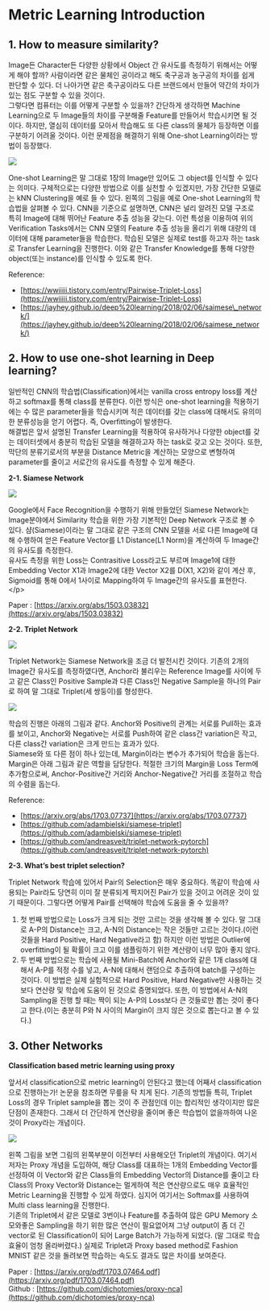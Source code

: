 # Metric Learning Introduction

## 1. How to measure similarity?

Image든 Character든 다양한 상황에서 Object 간 유사도를 측정하기 위해서는 어떻게 해야 할까? 사람이라면 같은 물체인 공이라고 해도 축구공과 농구공의 차이를 쉽게 판단할 수 있다. 더 나아가면 같은 축구공이라도 다른 브랜드에서 만들어 약간의 차이가 있는 점도 구분할 수 있을 것이다.  
그렇다면 컴퓨터는 이를 어떻게 구분할 수 있을까? 간단하게 생각하면 Machine Learning으로 두 Image들의 차이를 구분해줄 Feature를 만들어서 학습시키면 될 것이다. 하지만, 열심히 데이터를 모아서 학습해도 또 다른 class의 물체가 등장하면 이를 구분하기 어려울 것이다. 이런 문제점을 해결하기 위해 One-shot Learning이라는 방법이 등장했다.

![](https://bgparkloop.github.io/assets/images/study/similarity-img-01.png)

One-shot Learning은 말 그대로 1장의 Image만 있어도 그 object를 인식할 수 있다는 의미다. 구체적으로는 다양한 방법으로 이를 실천할 수 있겠지만, 가장 간단한 모델로는 kNN Clustering을 예로 들 수 있다. 왼쪽의 그림을 예로 One-shot Learning의 학습법을 살펴볼 수 있다. CNN을 기준으로 설명하면, CNN은 널리 알려진 모델 구조로 특히 Image에 대해 뛰어난 Feature 추출 성능을 갖는다. 이런 특성을 이용하여 위의 Verification Tasks에서는 CNN 모델의 Feature 추출 성능을 올리기 위해 대량의 데이터에 대해 parameter들을 학습한다. 학습된 모델은 실제로 test를 하고자 하는 task로 Transfer Learning을 진행한다. 이와 같은 Transfer Knowledge를 통해 다양한 object\(또는 instance\)를 인식할 수 있도록 한다.

Reference:

* [https://wwiiiii.tistory.com/entry/Pairwise-Triplet-Loss](https://wwiiiii.tistory.com/entry/Pairwise-Triplet-Loss)
* [https://jayhey.github.io/deep%20learning/2018/02/06/saimese\_network/](https://jayhey.github.io/deep%20learning/2018/02/06/saimese_network/)

## 2. How to use one-shot learning in Deep learning?

일반적인 CNN의 학습법\(Classification\)에서는 vanilla cross entropy loss를 계산하고 softmax를 통해 class를 분류한다. 이런 방식은 one-shot learning을 적용하기에는 수 많은 parameter들을 학습시키며 적은 데이터를 갖는 class에 대해서도 유의미한 분류성능을 얻기 어렵다. 즉, Overfitting이 발생한다.  
해결법은 앞서 설명된 Transfer Learning을 적용하여 유사하거나 다양한 object를 갖는 데이터셋에서 충분히 학습된 모델을 해결하고자 하는 task로 갖고 오는 것이다. 또한, 막단의 분류기로서의 부분을 Distance Metric을 계산하는 모양으로 변형하여 parameter를 줄이고 서로간의 유사도를 측정할 수 있게 해준다.

**2-1. Siamese Network**

![](https://bgparkloop.github.io/assets/images/study/similarity-img-02.jpg)

Google에서 Face Recognition을 수행하기 위해 만들었던 Siamese Network는 Image분야에서 Similarity 학습을 위한 가장 기본적인 Deep Network 구조로 볼 수 있다. 샴\(Siamese\)이라는 말 그대로 같은 구조의 CNN 모델을 서로 다른 Image에 대해 수행하여 얻은 Feature Vector를 L1 Distance\(L1 Norm\)을 계산하여 두 Image간의 유사도를 측정한다.  
유사도 측정을 위한 Loss는 Contrasitive Loss라고도 부르며 Image1에 대한 Embedding Vector X1과 Image2에 대한 Vector X2를 D\(X1, X2\)와 같이 계산 후, Sigmoid를 통해 0에서 1사이로 Mapping하여 두 Image간의 유사도를 표현한다.&lt;/p&gt;

Paper : [https://arxiv.org/abs/1503.03832](https://arxiv.org/abs/1503.03832)

**2-2. Triplet Network**

![](https://bgparkloop.github.io/assets/images/study/similarity-img-03.png)

Triplet Network는 Siamese Network을 조금 더 발전시킨 것이다. 기존의 2개의 Image간 유사도를 측정하였다면, Anchor라 불리우는 Reference Image를 사이에 두고 같은 Class인 Positive Sample과 다른 Class인 Negative Sample을 하나의 Pair로 하여 말 그대로 Triplet\(세 쌍둥이\)를 형성한다.

![](https://bgparkloop.github.io/assets/images/study/similarity-img-04.jpg)

학습의 진행은 아래의 그림과 같다. Anchor와 Positive의 관계는 서로를 Pull하는 효과를 보이고, Anchor와 Negative는 서로를 Push하여 같은 class간 variation은 작고, 다른 class간 variation은 크게 만드는 효과가 있다.  
Siamese와 또 다른 점이 하나 있는데, Margin이라는 변수가 추가되어 학습을 돕는다. Margin은 아래 그림과 같은 역할을 담당한다. 적절한 크기의 Margin을 Loss Term에 추가함으로써, Anchor-Positive간 거리와 Anchor-Negative간 거리를 조절하고 학습의 수렴을 돕는다.

Reference:

* [https://arxiv.org/abs/1703.07737](https://arxiv.org/abs/1703.07737)
* [https://github.com/adambielski/siamese-triplet](https://github.com/adambielski/siamese-triplet)
* [https://github.com/andreasveit/triplet-network-pytorch](https://github.com/andreasveit/triplet-network-pytorch)

**2-3. What’s best triplet selection?**

Triplet Network 학습에 있어서 Pair의 Selection은 매우 중요하다. 똑같이 학습에 사용되는 Pair라도 당연히 이미 잘 분류되게 짝지어진 Pair가 있을 것이고 어려운 것이 있기 때문이다. 그렇다면 어떻게 Pair를 선택해야 학습에 도움을 줄 수 있을까?

1. 첫 번째 방법으로는 Loss가 크게 되는 것만 고르는 것을 생각해 볼 수 있다. 말 그대로 A-P의 Distance는 크고, A-N의 Distance는 작은 것들만 고르는 것이다.\(이런 것들을 Hard Positive, Hard Negative라고 함\) 하지만 이런 방법은 Outlier에 overfitting이 될 확률이 크고 이를 샘플링하기 위한 계산량이 너무 많아 좋지 않다.
2. 두 번째 방법으로는 학습에 사용될 Mini-Batch에 Anchor와 같은 1개 class에 대해서 A-P를 적정 수를 넣고, A-N에 대해서 랜덤으로 추출하여 batch를 구성하는 것이다. 이 방법은 실제 실험적으로 Hard Positive, Hard Negative만 사용하는 것보다 연산량 및 학습에 도움이 된 것으로 증명되었다. 또한, 이 방법에서 A-N의 Sampling을 진행 할 때는 짝이 되는 A-P의 Loss보다 큰 것들로만 뽑는 것이 좋다고 한다.\(이는 충분히 P와 N 사이의 Margin이 크지 않은 것으로 뽑는다고 볼 수 있다.\)

## 3. Other Networks

**Classification based metric learning using proxy**

앞서서 classification으로 metric learning이 안된다고 했는데 어째서 classification으로 진행하는가! 논문을 참조하면 무릎을 탁 치게 된다. 기존의 방법들 특히, Triplet Loss의 경우 Triplet sample을 뽑는 것이 주 관점인데 이는 합리적인 생각이지만 많은 단점이 존재한다. 그래서 더 간단하게 연산량을 줄이며 좋은 학습법이 없을까하여 나온 것이 Proxy라는 개념이다.

![](https://bgparkloop.github.io/assets/images/study/similarity-img-05.png)

왼쪽 그림을 보면 그림의 왼쪽부분이 이전부터 사용해오던 Triplet의 개념이다. 여기서 저자는 Proxy 개념을 도입하여, 해당 Class를 대표하는 1개의 Embedding Vector를 선정하여 이 Vector와 같은 Class들의 Embedding Vector의 Distance를 줄이고 타 Class의 Proxy Vector와 Distance는 멀게하여 적은 연산량으로도 매우 효율적인 Metric Learning을 진행할 수 있게 하였다. 심지어 여기서는 Softmax를 사용하여 Multi class learning을 진행한다.  
기존의 Triplet에서 같은 모델로 3번이나 Feature를 추출하여 많은 GPU Memory 소모와좋은 Sampling을 하기 위한 많은 연산이 필요없어져 그냥 output이 좀 더 긴 vector로 된 Classification이 되어 Large Batch가 가능하게 되었다. \(말 그대로 학습 효율이 엄청 올라버렸다.\) 실제로 Triplet과 Proxy based method로 Fashion MNIST 같은 것을 돌려보면 학습하는 속도도 결과도 많은 차이를 보여준다.

Paper : [https://arxiv.org/pdf/1703.07464.pdf](https://arxiv.org/pdf/1703.07464.pdf)  
Github : [https://github.com/dichotomies/proxy-nca](https://github.com/dichotomies/proxy-nca)

